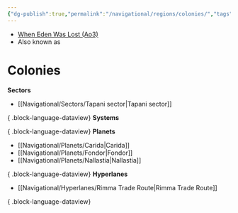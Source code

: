 ```yaml
---
{"dg-publish":true,"permalink":"/navigational/regions/colonies/","tags":["map","region","unfinished"]}
---
```


- [When Eden Was Lost (Ao3)](https://archiveofourown.org/works/19334440/chapters/45992584)
- Also known as
# Colonies


**Sectors**
- [[Navigational/Sectors/Tapani sector\|Tapani sector]]

{ .block-language-dataview}
**Systems**

{ .block-language-dataview}
**Planets**
- [[Navigational/Planets/Carida\|Carida]]
- [[Navigational/Planets/Fondor\|Fondor]]
- [[Navigational/Planets/Nallastia\|Nallastia]]

{ .block-language-dataview}
**Hyperlanes**
- [[Navigational/Hyperlanes/Rimma Trade Route\|Rimma Trade Route]]

{ .block-language-dataview}